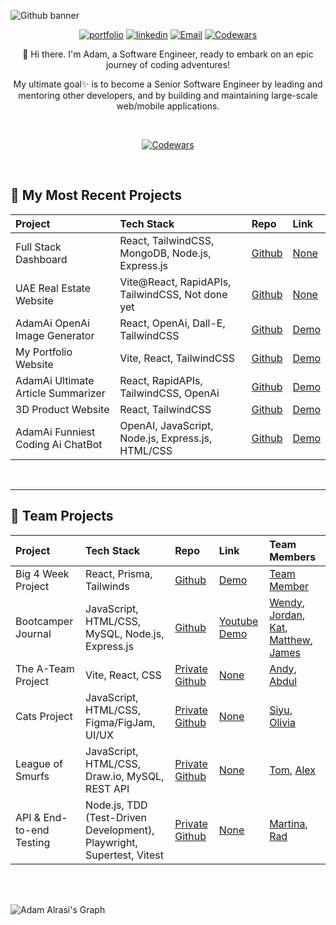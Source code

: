 <!-- Here are some ideas to get you started: 9 -->
<div>

![Github banner](https://github.com/adamalrasi/Codewars__Completed-JavaScript-Katas/assets/147779056/e9b5087a-c683-418a-b61f-63a89eaee18a)

<div align="center">
  
[![portfolio](https://img.shields.io/badge/my_portfolio-000?style=for-the-badge&logoColor=white)](https://adamalrasi.com/)
[![linkedin](https://img.shields.io/badge/linkedin-0A66C2?style=for-the-badge&logo=linkedin&logoColor=white)](https://www.linkedin.com/in/adamalrasi/)
[![Email](https://img.shields.io/badge/contact@adamalrasi.com-ab8065?style=for-the-badge&logo=none&logoColor=white)]()
[![Codewars](https://img.shields.io/badge/codewars-f05656?style=for-the-badge&logo=codewars&logoColor=white)](https://www.codewars.com/users/adamalrasi)
</div>
<div align="center"> 
👋 Hi there. I'm Adam, a Software Engineer, ready to embark on an epic journey of coding adventures! 

My ultimate goal✨ is to become a Senior Software Engineer by leading and mentoring other developers, and by building and maintaining large-scale web/mobile applications.
</div>

<br>
<div align="center"> 

[![Codewars](https://github.r2v.ch/codewars?user=adamalrasi&cache_control=86400&name=true&top_languages=true&stroke=%23b362ff&theme=purple_dark)](https://www.codewars.com/users/adamalrasi)

</div>
<br>


## 📄 My Most Recent Projects
<div align="center"> 
  
|Project                 | Tech Stack                                       | Repo                                                                 | Link                                          |
|:-----------------------|:-------------------------------------------------|:---------------------------------------------------------------------|:----------------------------------------------|
| Full Stack Dashboard | React, TailwindCSS, MongoDB, Node.js, Express.js       | [Github](https://github.com/adamalrasi/FullStack__React-Dashboard)                                        | [None](https://adamaiimage.adamalrasi.com/)                  |
| UAE Real Estate Website | Vite@React, RapidAPIs, TailwindCSS, Not done yet             | [Github](https://github.com/adamalrasi/UAERealEstate__RapidAPI-Website)                      | [None](https://realestateUAE.adamalrasi.com/)                  |
| AdamAi OpenAi Image Generator | React, OpenAi, Dall-E, TailwindCSS       | [Github](https://github.com/adamalrasi/AdamAi__OpenAi-Image-Generator)                                        | [Demo](https://adamaiimage.adamalrasi.com/)                  |
| My Portfolio Website   | Vite, React, TailwindCSS                             | [Github](https://github.com/adamalrasi/MyPortfolio)                  | [Demo](https://adamalrasi.com)                |
| AdamAi Ultimate Article Summarizer | React, RapidAPIs, TailwindCSS, OpenAi | [Github](https://github.com/adamalrasi/AdamAi__Ultimate-Article-Summarizer/)                                        | [Demo](https://adamaiarticle.adamalrasi.com)                |
| 3D Product Website     |  React, TailwindCSS                             | [Github](https://github.com/adamalrasi/AdamAi__3D-Product-Website)   | [Demo](https://3dproduct.adamalrasi.com)                |
| AdamAi Funniest Coding Ai ChatBot | OpenAI, JavaScript, Node.js, Express.js, HTML/CSS | [Github](https://github.com/adamalrasi/AdamAi__Funniest-Coding-Ai-ChatBot)                                        | [Demo](https://adamai.adamalrasi.com)                |


</div>

<br>
<hr>

## 📄 Team Projects
<div align="center"> 
  
|Project                 | Tech Stack                    | Repo                              |  Link                       |   Team Members                                              |
|:-----------------------|:------------------------------|:----------------------------------|:------------------------------------|:----------------------------------------------------|
| Big 4 Week Project  |  React, Prisma, Tailwinds | [Github](https://github.com/)     | [Demo]()                               | [Team Member]()                                            |
| Bootcamper Journal     |  JavaScript, HTML/CSS, MySQL, Node.js, Express.js | [Github](https://github.com/adamalrasi/Bootcamper-Journal)     | [Youtube Demo](https://youtu.be/BZvi1ARAuV4)         | [Wendy](https://github.com/wendyrich63),  [Jordan](https://github.com/Jordan-Walters-23),  [Kat](https://github.com/KatBaginska),  [Matthew](https://github.com/mattkirke),  [James](https://github.com/jamesdiffeycoding)    |
| The A-Team Project      |  Vite, React, CSS | [Private Github](https://github.com/adamalrasi)     | [None]()                               | [Andy](https://github.com/carey-andrew),  [Abdul](https://github.com/Abdulqadir90)                                       | 
| Cats Project      |  JavaScript, HTML/CSS, Figma/FigJam, UI/UX | [Private Github](https://github.com/adamalrasi)     | [None]()                               | [Siyu](https://github.com/siyuduan2023),  [Olivia](https://github.com/Livi-96)                                       |
| League of Smurfs      |  JavaScript, HTML/CSS, Draw.io, MySQL, REST API | [Private Github](https://github.com/adamalrasi)     | [None]() | [Tom](https://github.com/tWardle6),  [Alex](https://github.com/RobearP)                                       |
| API & End-to-end Testing      |  Node.js, TDD (Test-Driven Development), Playwright, Supertest, Vitest | [Private Github](https://github.com/adamalrasi)     | [None]() | [Martina](https://github.com/MartiZu),  [Rad](https://github.com/radswar)                                       |
  
</div>

<!--
<a> 
    <a href="https://github.com/adamalrasi"><img alt="Adam Alrasi's Github Stats" src="https://denvercoder1-github-readme-stats.vercel.app/api?username=adamalrasi&show_icons=true&count_private=true&theme=react&border_color=7F3FBF&bg_color=0D1117&title_color=F85D7F&icon_color=F8D866" height="192px" width="49.5%"/></a>
  <a href="https://github.com/adamalrasi"><img alt="Adam Alrasi's Top Languages" src="https://denvercoder1-github-readme-stats.vercel.app/api/top-langs/?username=adamalrasi&langs_count=8&layout=compact&theme=react&border_color=7F3FBF&bg_color=0D1117&title_color=F85D7F&icon_color=F8D866" height="192px" width="49.5%"/></a>
  <br/>
</a> -->


<br>
<br>


![Adam Alrasi's Graph](https://github-readme-activity-graph.vercel.app/graph?username=adamalrasi&custom_title=Adam%20Alrasi's%20GitHub%20Activity%20Graph&bg_color=0D1117&color=7F3FBF&line=7F3FBF&point=7F3FBF&area_color=FFFFFF&title_color=FFFFFF&area=true)

</div>
